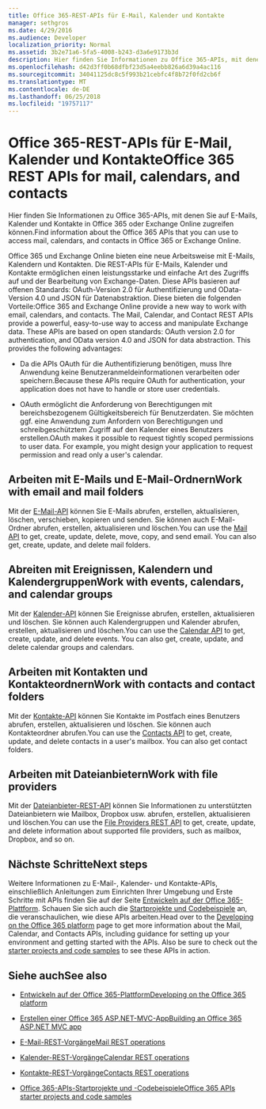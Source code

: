 ```yaml
---
title: Office 365-REST-APIs für E-Mail, Kalender und Kontakte
manager: sethgros
ms.date: 4/29/2016
ms.audience: Developer
localization_priority: Normal
ms.assetid: 3b2e71a6-5fa5-4008-b243-d3a6e9173b3d
description: Hier finden Sie Informationen zu Office 365-APIs, mit denen Sie auf E-Mails, Kalender und Kontakte in Office 365 oder Exchange Online zugreifen können.
ms.openlocfilehash: d42d3ff0b68dfbf23d5a4eebb826a6d39a4ac116
ms.sourcegitcommit: 34041125dc8c5f993b21cebfc4f8b72f0fd2cb6f
ms.translationtype: MT
ms.contentlocale: de-DE
ms.lasthandoff: 06/25/2018
ms.locfileid: "19757117"
---
```

# <a name="office-365-rest-apis-for-mail-calendars-and-contacts"></a><span data-ttu-id="2272a-103">Office 365-REST-APIs für E-Mail, Kalender und Kontakte</span><span class="sxs-lookup"><span data-stu-id="2272a-103">Office 365 REST APIs for mail, calendars, and contacts</span></span>

<span data-ttu-id="2272a-104">Hier finden Sie Informationen zu Office 365-APIs, mit denen Sie auf E-Mails, Kalender und Kontakte in Office 365 oder Exchange Online zugreifen können.</span><span class="sxs-lookup"><span data-stu-id="2272a-104">Find information about the Office 365 APIs that you can use to access mail, calendars, and contacts in Office 365 or Exchange Online.</span></span>
  
<span data-ttu-id="2272a-p101">Office 365 und Exchange Online bieten eine neue Arbeitsweise mit E-Mails, Kalendern und Kontakten. Die REST-APIs für E-Mails, Kalender und Kontakte ermöglichen einen leistungsstarke und einfache Art des Zugriffs auf und der Bearbeitung von Exchange-Daten. Diese APIs basieren auf offenen Standards: OAuth-Version 2.0 für Authentifizierung und OData-Version 4.0 und JSON für Datenabstraktion. Diese bieten die folgenden Vorteile:</span><span class="sxs-lookup"><span data-stu-id="2272a-p101">Office 365 and Exchange Online provide a new way to work with email, calendars, and contacts. The Mail, Calendar, and Contact REST APIs provide a powerful, easy-to-use way to access and manipulate Exchange data. These APIs are based on open standards: OAuth version 2.0 for authentication, and OData version 4.0 and JSON for data abstraction. This provides the following advantages:</span></span>
  
- <span data-ttu-id="2272a-109">Da die APIs OAuth für die Authentifizierung benötigen, muss Ihre Anwendung keine Benutzeranmeldeinformationen verarbeiten oder speichern.</span><span class="sxs-lookup"><span data-stu-id="2272a-109">Because these APIs require OAuth for authentication, your application does not have to handle or store user credentials.</span></span>
    
- <span data-ttu-id="2272a-p102">OAuth ermöglicht die Anforderung von Berechtigungen mit bereichsbezogenem Gültigkeitsbereich für Benutzerdaten. Sie möchten ggf. eine Anwendung zum Anfordern von Berechtigungen und schreibgeschütztem Zugriff auf den Kalender eines Benutzers erstellen.</span><span class="sxs-lookup"><span data-stu-id="2272a-p102">OAuth makes it possible to request tightly scoped permissions to user data. For example, you might design your application to request permission and read only a user's calendar.</span></span>
    
## <a name="work-with-email-and-mail-folders"></a><span data-ttu-id="2272a-112">Arbeiten mit E-Mails und E-Mail-Ordnern</span><span class="sxs-lookup"><span data-stu-id="2272a-112">Work with email and mail folders</span></span>

<span data-ttu-id="2272a-p103">Mit der [E-Mail-API](http://msdn.microsoft.com/office/office365/api/mail-rest-operations%28Office.15%29.aspx) können Sie E-Mails abrufen, erstellen, aktualisieren, löschen, verschieben, kopieren und senden. Sie können auch E-Mail-Ordner abrufen, erstellen, aktualisieren und löschen.</span><span class="sxs-lookup"><span data-stu-id="2272a-p103">You can use the [Mail API](http://msdn.microsoft.com/office/office365/api/mail-rest-operations%28Office.15%29.aspx) to get, create, update, delete, move, copy, and send email. You can also get, create, update, and delete mail folders.</span></span> 
  
## <a name="work-with-events-calendars-and-calendar-groups"></a><span data-ttu-id="2272a-115">Abreiten mit Ereignissen, Kalendern und Kalendergruppen</span><span class="sxs-lookup"><span data-stu-id="2272a-115">Work with events, calendars, and calendar groups</span></span>

<span data-ttu-id="2272a-p104">Mit der [Kalender-API](http://msdn.microsoft.com/office/office365/api/calendar-rest-operations%28Office.15%29.aspx) können Sie Ereignisse abrufen, erstellen, aktualisieren und löschen. Sie können auch Kalendergruppen und Kalender abrufen, erstellen, aktualisieren und löschen.</span><span class="sxs-lookup"><span data-stu-id="2272a-p104">You can use the [Calendar API](http://msdn.microsoft.com/office/office365/api/calendar-rest-operations%28Office.15%29.aspx) to get, create, update, and delete events. You can also get, create, update, and delete calendar groups and calendars.</span></span> 
  
## <a name="work-with-contacts-and-contact-folders"></a><span data-ttu-id="2272a-118">Arbeiten mit Kontakten und Kontakteordnern</span><span class="sxs-lookup"><span data-stu-id="2272a-118">Work with contacts and contact folders</span></span>

<span data-ttu-id="2272a-p105">Mit der [Kontakte-API](http://msdn.microsoft.com/office/office365/api/contacts-rest-operations%28Office.15%29.aspx) können Sie Kontakte im Postfach eines Benutzers abrufen, erstellen, aktualisieren und löschen. Sie können auch Kontakteordner abrufen.</span><span class="sxs-lookup"><span data-stu-id="2272a-p105">You can use the [Contacts API](http://msdn.microsoft.com/office/office365/api/contacts-rest-operations%28Office.15%29.aspx) to get, create, update, and delete contacts in a user's mailbox. You can also get contact folders.</span></span> 
  
## <a name="work-with-file-providers"></a><span data-ttu-id="2272a-121">Arbeiten mit Dateianbietern</span><span class="sxs-lookup"><span data-stu-id="2272a-121">Work with file providers</span></span>

<span data-ttu-id="2272a-122">Mit der [Dateianbieter-REST-API](http://msdn.microsoft.com/library/8bab5403-de68-4b49-ab19-9a6470f2a2ce%28Office.15%29.aspx) können Sie Informationen zu unterstützten Dateianbietern wie Mailbox, Dropbox usw. abrufen, erstellen, aktualisieren und löschen.</span><span class="sxs-lookup"><span data-stu-id="2272a-122">You can use the [File Providers REST API](http://msdn.microsoft.com/library/8bab5403-de68-4b49-ab19-9a6470f2a2ce%28Office.15%29.aspx) to get, create, update, and delete information about supported file providers, such as mailbox, Dropbox, and so on.</span></span> 
  
## <a name="next-steps"></a><span data-ttu-id="2272a-123">Nächste Schritte</span><span class="sxs-lookup"><span data-stu-id="2272a-123">Next steps</span></span>

<span data-ttu-id="2272a-p106">Weitere Informationen zu E-Mail-, Kalender- und Kontakte-APIs, einschließlich Anleitungen zum Einrichten Ihrer Umgebung und Erste Schritte mit APIs finden Sie auf der Seite [Entwickeln auf der Office 365-Plattform](http://msdn.microsoft.com/office/office365/howto/platform-development-overview%28Office.15%29.aspx). Schauen Sie sich auch die [Startprojekte und Codebeispiele](http://msdn.microsoft.com/office/office365/howto/Starter-projects-and-code-samples%28Office.15%29.aspx) an, die veranschaulichen, wie diese APIs arbeiten.</span><span class="sxs-lookup"><span data-stu-id="2272a-p106">Head over to the [Developing on the Office 365 platform](http://msdn.microsoft.com/office/office365/howto/platform-development-overview%28Office.15%29.aspx) page to get more information about the Mail, Calendar, and Contacts APIs, including guidance for setting up your environment and getting started with the APIs. Also be sure to check out the [starter projects and code samples](http://msdn.microsoft.com/office/office365/howto/Starter-projects-and-code-samples%28Office.15%29.aspx) to see these APIs in action.</span></span> 
  
## <a name="see-also"></a><span data-ttu-id="2272a-126">Siehe auch</span><span class="sxs-lookup"><span data-stu-id="2272a-126">See also</span></span>


- [<span data-ttu-id="2272a-127">Entwickeln auf der Office 365-Plattform</span><span class="sxs-lookup"><span data-stu-id="2272a-127">Developing on the Office 365 platform</span></span>](http://msdn.microsoft.com/office/office365/howto/platform-development-overview%28Office.15%29.aspx)
    
- [<span data-ttu-id="2272a-128">Erstellen einer Office 365 ASP.NET-MVC-App</span><span class="sxs-lookup"><span data-stu-id="2272a-128">Building an Office 365 ASP.NET MVC app</span></span>](http://msdn.microsoft.com/office/office365/howto/Build-your-first-ASPNET-MVC-app%28Office.15%29.aspx)
    
- [<span data-ttu-id="2272a-129">E-Mail-REST-Vorgänge</span><span class="sxs-lookup"><span data-stu-id="2272a-129">Mail REST operations</span></span>](http://msdn.microsoft.com/office/office365/api/mail-rest-operations%28Office.15%29.aspx)
    
- [<span data-ttu-id="2272a-130">Kalender-REST-Vorgänge</span><span class="sxs-lookup"><span data-stu-id="2272a-130">Calendar REST operations</span></span>](http://msdn.microsoft.com/office/office365/api/calendar-rest-operations%28Office.15%29.aspx)
    
- [<span data-ttu-id="2272a-131">Kontakte-REST-Vorgänge</span><span class="sxs-lookup"><span data-stu-id="2272a-131">Contacts REST operations</span></span>](http://msdn.microsoft.com/office/office365/api/contacts-rest-operations%28Office.15%29.aspx)
    
- [<span data-ttu-id="2272a-132">Office 365-APIs-Startprojekte und -Codebeispiele</span><span class="sxs-lookup"><span data-stu-id="2272a-132">Office 365 APIs starter projects and code samples</span></span>](http://msdn.microsoft.com/office/office365/howto/Starter-projects-and-code-samples%28Office.15%29.aspx)
    

